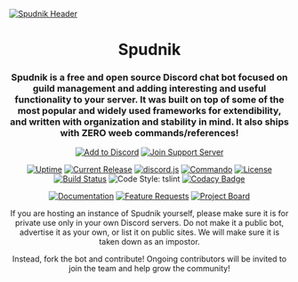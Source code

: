 [![Spudnik Header][img-banner]][url-homepage]

<div align="center">

# Spudnik

### Spudnik is a free and open source Discord chat bot focused on guild management and adding interesting and useful functionality to your server. It was built on top of some of the most popular and widely used frameworks for extendibility, and written with organization and stability in mind. It also ships with ZERO weeb commands/references!

[![Add to Discord][img-button-add]][url-invite] [![Join Support Server][img-button-support]][url-support]

[![Uptime][img-uptime-robot]][url-homepage] [![Current Release][img-current-release]][url-current-release] [![discord.js][img-discord-js]][url-discord-js] [![Commando][img-commando]][url-commando] [![License][img-license]][url-license] [![Build Status][img-build-status]][url-build-status] ![Code Style: tslint][img-code-style] [![Codacy Badge][img-codacy]][url-codacy]

[![Documentation][img-button-docs]][url-docs] [![Feature Requests][img-button-feathub]][url-feathub] [![Project Board][img-button-project]][url-github-project-board]

If you are hosting an instance of Spudnik yourself, please make sure it is for private use only in your own Discord servers. Do not make it a public bot, advertise it as your own, or list it on public sites. We will make sure it is taken down as an impostor.

Instead, fork the bot and contribute! Ongoing contributors will be invited to join the team and help grow the community!

</div>

[url-docs-commands]: https://docs.spudnik.io/commands/
[url-docs-getting-started]: https://docs.spudnik.io/getting-started/

[url-docs]: https://docs.spudnik.io/
[img-button-docs]: https://i.imgur.com/bLyWo9q.png

[img-banner]: https://i.imgur.com/y0dl0sN.png
[url-homepage]: https://spudnik.io

[img-button-feathub]: https://i.imgur.com/hznbDlJ.png
[url-feathub]: https://feathub.com/Spudnik-Group/Spudnik

[img-button-add]: https://i.imgur.com/v3WWi7e.png
[url-invite]: https://spudnik.io/invite

[img-button-support]: https://i.imgur.com/NCr9cL8.png
[url-support]: https://spudnik.io/support

[img-button-project]: https://i.imgur.com/jqWPmk4.png
[url-github-project-board]: https://github.com/orgs/Spudnik-Group/projects/1

[img-current-release]: https://img.shields.io/github/release/Spudnik-Group/Spudnik.svg?style=flat-square
[url-current-release]: https://github.com/Spudnik-Group/Spudnik/releases/latest

[img-license]: https://img.shields.io/github/license/Spudnik-Group/Spudnik.svg?style=flat-square
[url-license]: https://github.com/Spudnik-Group/Spudnik/blob/master/LICENSE

[img-build-status]: https://img.shields.io/travis/Spudnik-Group/Spudnik.svg?style=flat-square
[url-build-status]: https://travis-ci.org/Spudnik-Group/Spudnik

[img-uptime-robot]: https://img.shields.io/uptimerobot/ratio/7/m780969734-824d124e5ea4e2eeb26dcda8.svg?style=flat-square

[img-code-style]: https://img.shields.io/badge/style-tslint-000000.svg?longCache=true&style=flat-square&label=code%20style

[img-codacy]: https://api.codacy.com/project/badge/Grade/d14269a4c36b4a6fb6996cb2596f0631
[url-codacy]: https://www.codacy.com/app/naterchrdsn/Spudnik?utm_source=github.com&amp;utm_medium=referral&amp;utm_content=Spudnik-Group/Spudnik&amp;utm_campaign=Badge_Grade

[img-discord-js]: https://img.shields.io/badge/library-discord.js-blue.svg?style=flat-square
[url-discord-js]: https://discord.js.org/#/
[img-commando]: https://img.shields.io/badge/library-Commando-blue.svg?style=flat-square
[url-commando]: https://github.com/discordjs/Commando

